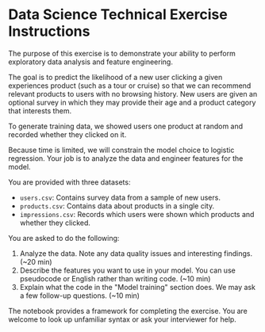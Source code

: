 # Data Science Technical Exercise Instructions

The purpose of this exercise is to demonstrate your ability to perform exploratory data analysis and feature engineering.

The goal is to predict the likelihood of a new user clicking a given experiences product (such as a tour or cruise) so that we can recommend relevant products to users with no browsing history. New users are given an optional survey in which they may provide their age and a product category that interests them.

To generate training data, we showed users one product at random and recorded whether they clicked on it.

Because time is limited, we will constrain the model choice to logistic regression. Your job is to analyze the data and engineer features for the model.

You are provided with three datasets:

- `users.csv`: Contains survey data from a sample of new users.
- `products.csv`: Contains data about products in a single city.
- `impressions.csv`: Records which users were shown which products and whether they clicked.

You are asked to do the following:

1. Analyze the data. Note any data quality issues and interesting findings. (~20 min)
2. Describe the features you want to use in your model. You can use pseudocode or English rather than writing code. (~10 min)
3. Explain what the code in the "Model training" section does. We may ask a few follow-up questions. (~10 min)

The notebook provides a framework for completing the exercise. You are welcome to look up unfamiliar syntax or ask your interviewer for help.